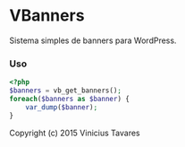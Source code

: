 # VBanners

Sistema simples de banners para WordPress.

### Uso

```php
<?php
$banners = vb_get_banners();
foreach($banners as $banner) {
    var_dump($banner);
}
```

Copyright (c) 2015 Vinicius Tavares
